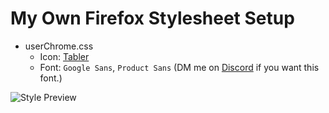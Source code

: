 # My Own Firefox Stylesheet Setup
- userChrome.css
  - Icon: [Tabler](https://github.com/tabler/tabler-icons)
  - Font: `Google Sans`, `Product Sans` (DM me on [Discord](https://discord.com/users/283841865403465728) if you want this font.)

![Style Preview](https://cdn.discordapp.com/attachments/917129797510000691/1107395825593757766/image.png)